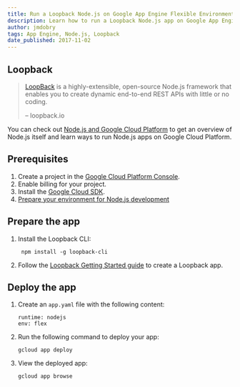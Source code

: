 ```yaml
---
title: Run a Loopback Node.js on Google App Engine Flexible Environment
description: Learn how to run a Loopback Node.js app on Google App Engine flexible environment.
author: jmdobry
tags: App Engine, Node.js, Loopback
date_published: 2017-11-02
---
```

## Loopback

> [LoopBack][loopback] is a highly-extensible, open-source Node.js framework
> that enables you to create dynamic end-to-end REST APIs with little or no
> coding.
>
> – loopback.io

You can check out [Node.js and Google Cloud Platform][nodejs-gcp] to get an
overview of Node.js itself and learn ways to run Node.js apps on Google Cloud
Platform.

## Prerequisites

1. Create a project in the [Google Cloud Platform Console](https://console.cloud.google.com/).
1. Enable billing for your project.
1. Install the [Google Cloud SDK](/sdk/).
1. [Prepare your environment for Node.js development][nodejs]

## Prepare the app

1. Install the Loopback CLI:

        npm install -g loopback-cli

1.  Follow the [Loopback Getting Started guide](https://loopback.io/doc/en/lb3/Getting-started-with-LoopBack.html)
    to create a Loopback app.

## Deploy the app

1.  Create an `app.yaml` file with the following content:

        runtime: nodejs
        env: flex

1.  Run the following command to deploy your app:

        gcloud app deploy

1.  View the deployed app:

        gcloud app browse

[loopback]: https://loopback.io
[nodejs-gcp]: running-nodejs-on-google-cloud
[nodejs]: /nodejs/docs/setup
